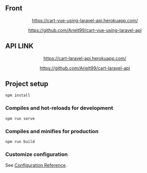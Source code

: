 ## Front
<p align="center">
<a href="https://cart-vue-using-laravel-api.herokuapp.com/">https://cart-vue-using-laravel-api.herokuapp.com/</a>
</p>
<p align="center">
<a href="https://github.com/Arielt99/cart-vue-using-laravel-api">https://github.com/Arielt99/cart-vue-using-laravel-api</a>
</p>

## API LINK
<p align="center">
<a href="https://cart-laravel-api.herokuapp.com/">https://cart-laravel-api.herokuapp.com/</a>
</p>
<p align="center">
<a href="https://github.com/Arielt99/cart-laravel-api">https://github.com/Arielt99/cart-laravel-api</a>
</p>


## Project setup
```
npm install
```

### Compiles and hot-reloads for development
```
npm run serve
```

### Compiles and minifies for production
```
npm run build
```

### Customize configuration
See [Configuration Reference](https://cli.vuejs.org/config/).

